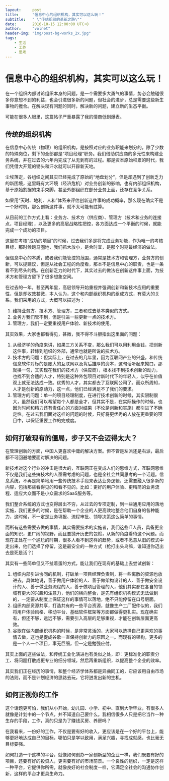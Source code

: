 ```yaml
---
layout:     post
title:      "信息中心的组织机构，其实可以这么玩！"
subtitle:   " \"传统组织的革新之路\""
date:       2016-10-15 12:00:00 UTC+8
author:     "volnet"
header-img: "img/post-bg-works_2x.jpg"
tags:
    - 生活
    - 工作
    - 思考
---
```


信息中心的组织机构，其实可以这么玩！
==========

在一个组织内部讨论组织本身的问题，是一个需要多大勇气的事情，势必会触碰很多你意想不到的利益，也会引进很多新的问题，但社会的进步，总是需要这些新生事物的搅合。在解决现有问题的同时，解决新的问题，建立新的生态平衡。

可能在很多人眼里，这篇帖子严重暴露了我的情商低到爆表。

## 传统的组织机构

在信息中心传统（物理）的组织机构，是按照对应的业务职能来划分的，除了少数的特殊岗位，剩下的全部都是“项目经理”职务。我们借助供应商的多元性来构建业务系统，并在过去的六年内完成了从无到有的过程。那是资本原始积累的时代，我们凭借大开荒的锄头和汗水就可以开辟新天地。

尘埃落定，各组织之间其实已经完成了原始的“地盘划分”，但是却遇到了创新乏力的新困境，这里既有大环境（经济危机）对业务创新的影响，也有内部组织机构，基于原始割据的束手束脚，甚至外部组织在部分业务上面，还存在竞争关系。

如果用“天时、地利、人和”体系来评估创新这件事的成功概率，那么现在确实不是一个好时机，那么创新这件事，就不太可能有胜算。

从目前的工作方式上看：业务方、技术方（供应商）、管理方（技术和业务的连接点，项目经理），以及更多的高层战略性把控，各方面达成一个平衡的时候，就能完成一个成功的项目。

这里在考核“成功的项目”的时候，过去我们多是将完成业务功能，作为唯一的考核目标，那时候跑马圈地，我们抓大放小，是合时宜，是那个时期最经济的做法。

但信息中心的本质，或者我们能管控的范围，通常是技术方和管理方，业务方的创新，可以提建议，但是从社会工程的角度看，那本不是信息中心的职责，也是一条看不到尽头的路。在创新乏力的时代下，其实过去的做法在创新这件事上面，为技术方和管理方留下了很多想象空间。

在过去的一年，甚至两年里，高层领导开始重视并强调创新和新技术应用的重要性，但是却收效甚微，本人认为，这个和内部组织机构的组成方式，有莫大的关系。我们采用的方式，大概可以描述为：

1. 维持业务方、技术方、管理方，三者和过去基本类似的方式。
2. 业务方我们管不到，但是引进一些更新一点的技术方。
3. 管理方，我们一定要重视用户体验、新技术的使用。

其实效果，大家也都看得见，甚微，我不得不斗胆指出这里面的问题：

1. 从经济学的角度来讲，如果三方关系不变，那么我们可以用利用金钱，把创新这件事，转嫁到组织的外部，通常也就是所说的技术方。
2. 技术方的问题：但实际上，在过去的几年里，因为互联网产业的兴盛，和传统信息软件对标的是庞大的互联网以及背后雄厚的资本，这句话听起来拗口，那就换一句，其实现在我们的技术方（供应商），根本找不到技术创新的动力，也找不到合适的人才，特别是这种外包项目对新时代下的年轻人，似乎在价值观上就无法达成一致。优秀的人才，其实都去了互联网公司了。而众所周知，人才是创新的原动力，这一点，他们已经满足不了我们的要求。
3. 管理方的问题：单一的项目经理制度，在进行技术创新的时候，其实限制很大，虽然我们可以希望每个人都是全才，但其实不是，在实际操作的时候，也因为时间和精力还有责任心的方面对结果（不论是创新和实施）都引进了不确定性。在过去我们面对这样的问题的时候，只好将更优秀的人放在更重要的项目中，以保证重要工作的完成度。

## 如何打破现有的僵局，步子又不会迈得太大？

在管理创新的方面，中国人更喜欢中庸的解决方案。但不管是左派还是右派，最后都不可回避地要面对解决的问题。

新技术对这个行业的冲击是很大的，互联网正在变成人们的思维方式，互联网思维不仅是我们这些搞技术的人亟需考虑的问题，也是全社会共同思考的一个话题。信息系统，不再是简单地用一些传统技术手段来表达业务逻辑，还需要融入很多新的内容，包括那些看得见的和看不见的。比如：更好的用户体验、更精简的业务流程、适应大众而不是小众需求的SaaS服务等。

我们整合系统的方式也变得层出不穷，从过去的专项定制，到一些通用应用的落地实施，我们更多的时候，是在帮助一个企业的人更高效地整合他们自身的各种能力，这时候，不一定是业务填报、流程审批、领导决策这么简单的事情。

而所有这些需要去做的事情，其实需要技术的实施者，我们这些IT人员，具备更全面的知识，更广阔的视野，而且要抛开历史的包袱，从新的角度看待这个问题。而现在正处在一个尴尬的时期，很多人看不到这样的趋势，或者不愿意从旧的模式中走出来，他们选择了停留，这是最安全的一种方式（枪打出头鸟嘛，谁知道你迈出去是死是活？）

其实有一些简单但又不扯着蛋的方式，能让我们在现有的基础上去尝试创新：

1. 组织内部引进协同的机制，打破单一项目经理负责制，将一些离散的资源也放进去。具体地说，善于做用户体验的人、善于做架构设计的人、善于做安全设计的人、善于做业务流程的人，善于做项目管理的人，他们其实都在各自的领域有更大的兴趣和注意力，他们的横向整合，是先有组织机构模式无法做到的，一定要从制度上保证这样的事情可以落地，绝不只能停留在口号层面。
2. 组织内部资源共享，打造共有的一些平台资源，就像生产工厂配件似的，我们将用户体验风格、移动平台、基础软件框架等方面都做得更扎实。现在确实有，但还不够，远远不够，需要引入高层的足够重视，才能在创新层面更高效。
3. 谷歌在做内部组织机构的时候，是非常灵活的，大家可以选择自己更喜欢的事情去做，这也是促成谷歌一直保持创新力的原因之一。而现有的架构，更多的是一个人一个项目，事无巨细，但一定是勉强应付。

其实上面的这些做法，和传统工业化演进也有类似之处，即：更标准化的职责分工、将问题打散成更专业的细分领域，然后再重新组织，以提高整个企业的效率。

其实我们正在经历的事情，和整个经济学体系都是异曲同工的，它应该用自由市场的法则，而不是计划经济的思路去玩，它将迸发出新的生机。

## 如何正视你的工作

这个话题更可怕，我们从小开始，幼儿园、小学、初中、直到大学毕业，有很多人就像是计划中的一个节点，并不知道自己要什么。我相信很多人只是把它当作一种生存的手段，工作，真的只是为了赚钱买房、养房吗？

在我看来，一份好的工作，不仅是要有好的收入，更应该是在一个好的平台上，能够更好地达成自己的目标，哪怕只是学以致用，满足兴趣，寻找成就感，也比毫无目标要强。

如何打造一个这样的平台，就像如何创办一家创新型的企业一样，我们既要有好的项目，还要有好的投资人，更需要有好的市场前景。一个良性的组织，一定是这样一种平台，它提供你所需，就像良好的社会制度一样，它满足全社会的沟通协作创新，这样的平台才更具生命力。
